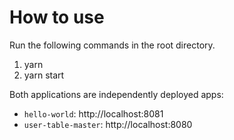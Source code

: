# How to use

Run the following commands in the root directory.

1. yarn
2. yarn start

Both applications are independently deployed apps:

- `hello-world`: http://localhost:8081
- `user-table-master`: http://localhost:8080
